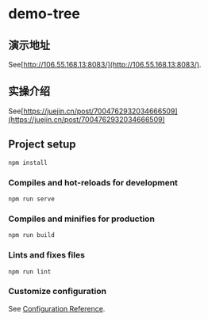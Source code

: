# demo-tree

## 演示地址
See[http://106.55.168.13:8083/](http://106.55.168.13:8083/).

## 实操介绍
See[https://juejin.cn/post/7004762932034666509](https://juejin.cn/post/7004762932034666509)

## Project setup
```
npm install
```

### Compiles and hot-reloads for development
```
npm run serve
```

### Compiles and minifies for production
```
npm run build
```

### Lints and fixes files
```
npm run lint
```

### Customize configuration
See [Configuration Reference](https://cli.vuejs.org/config/).
